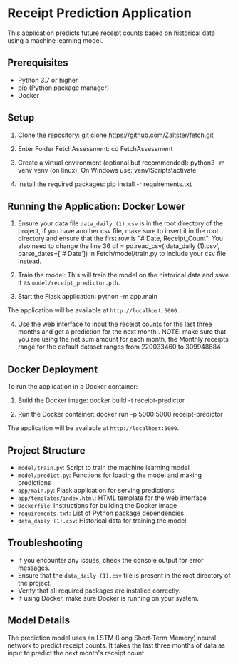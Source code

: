 # Receipt Prediction Application

This application predicts future receipt counts based on historical data using a machine learning model.

## Prerequisites

- Python 3.7 or higher
- pip (Python package manager)
- Docker 

## Setup

1. Clone the repository: git clone https://github.com/Zaltster/fetch.git

2. Enter Folder FetchAssessment: cd FetchAssessment

3. Create a virtual environment (optional but recommended): python3 -m venv venv (on linux), On Windows use: venv\Scripts\activate

4. Install the required packages: pip install -r requirements.txt

## Running the Application: Docker Lower

1. Ensure your data file `data_daily (1).csv` is in the root directory of the project, if you have another csv file, make sure
to insert it in the root directory and ensure that the first row is "# Date, Receipt_Count". You also need to change the line 36
df = pd.read_csv('data_daily (1).csv', parse_dates=['# Date']) in Fetch/model/train.py to include your csv file instead.

2. Train the model: 
This will train the model on the historical data and save it as `model/receipt_predictor.pth`.

3. Start the Flask application: python -m app.main

The application will be available at `http://localhost:5000`.

4. Use the web interface to input the receipt counts for the last three months and get a prediction for the next month .
NOTE: make sure that you are using the net sum amount for each month, the Monthly receipts range for the default dataset ranges from 
220033460 to 309948684

## Docker Deployment

To run the application in a Docker container:

1. Build the Docker image: docker build -t receipt-predictor .

2. Run the Docker container: docker run -p 5000:5000 receipt-predictor

The application will be available at `http://localhost:5000`.

## Project Structure

- `model/train.py`: Script to train the machine learning model
- `model/predict.py`: Functions for loading the model and making predictions
- `app/main.py`: Flask application for serving predictions
- `app/templates/index.html`: HTML template for the web interface
- `Dockerfile`: Instructions for building the Docker image
- `requirements.txt`: List of Python package dependencies
- `data_daily (1).csv`: Historical data for training the model

## Troubleshooting

- If you encounter any issues, check the console output for error messages.
- Ensure that the `data_daily (1).csv` file is present in the root directory of the project.
- Verify that all required packages are installed correctly.
- If using Docker, make sure Docker is running on your system.

## Model Details

The prediction model uses an LSTM (Long Short-Term Memory) neural network to predict receipt counts. It takes the last three months of data as input to predict the next month's receipt count.
